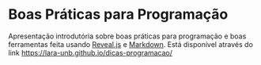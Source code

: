 # Boas Práticas para Programação

Apresentação introdutória sobre boas práticas para programação e boas ferramentas feita usando [Reveal.js](https://github.com/hakimel/reveal.js/) e [Markdown](https://guides.github.com/features/mastering-markdown/). Está disponível através do link <https://lara-unb.github.io/dicas-programacao/>
